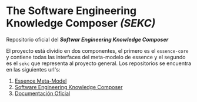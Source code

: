 # The Software Engineering Knowledge Composer  _(SEKC)_
Repositorio oficial del **_Softwar Engineering Knowledge Composer_**

El proyecto está dividio en dos componentes, el primero es el `essence-core` y contiene todas las interfaces del meta-modelo de essence y el segundo es el `sekc` que representa al proyecto general. Los repositorios se encuentra en las siguientes url's:

1. [Essence Meta-Model](https://github.com/danimaniarqsoft/essence-metamodel)
2. [Software Engineering Knowledge Composer](https://github.com/dads-software-brotherhood/sekc)
3. [Documentación Oficial](https://dads.gitbooks.io/sekc/content/)
